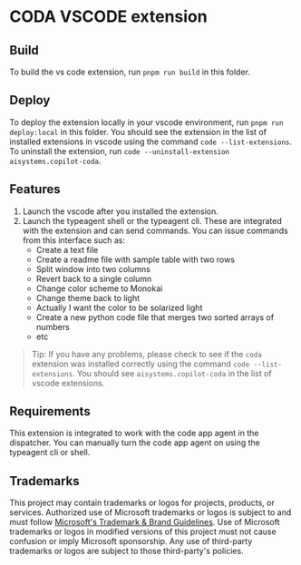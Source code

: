 # CODA VSCODE extension

## Build

To build the vs code extension, run `pnpm run build` in this folder.

## Deploy

To deploy the extension locally in your vscode environment, run `pnpm run deploy:local` in this folder. You should see the extension in the list of installed extensions in vscode using the command `code --list-extensions`. To uninstall the extension, run `code --uninstall-extension aisystems.copilot-coda`.

## Features

1. Launch the vscode after you installed the extension.
2. Launch the typeagent shell or the typeagent cli. These are integrated with the extension and can send commands. You can issue commands from this interface such as:
   - Create a text file
   - Create a readme file with sample table with two rows
   - Split window into two columns
   - Revert back to a single column
   - Change color scheme to Monokai
   - Change theme back to light
   - Actually I want the color to be solarized light
   - Create a new python code file that merges two sorted arrays of numbers
   - etc

> Tip: If you have any problems, please check to see if the `coda` extension was installed correctly using the command `code --list-extensions`. You should see `aisystems.copilot-coda` in the list of vscode extensions.

## Requirements

This extension is integrated to work with the code app agent in the dispatcher. You can manually turn the code app agent on using the typeagent cli or shell.

## Trademarks

This project may contain trademarks or logos for projects, products, or services. Authorized use of Microsoft
trademarks or logos is subject to and must follow
[Microsoft's Trademark & Brand Guidelines](https://www.microsoft.com/en-us/legal/intellectualproperty/trademarks/usage/general).
Use of Microsoft trademarks or logos in modified versions of this project must not cause confusion or imply Microsoft sponsorship.
Any use of third-party trademarks or logos are subject to those third-party's policies.
